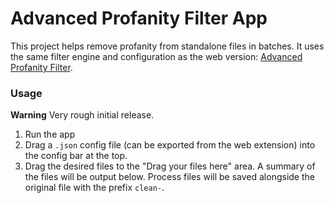 # Advanced Profanity Filter App
This project helps remove profanity from standalone files in batches. It uses the same filter engine and configuration as the web version: [Advanced Profanity Filter](https://github.com/richardfrost/AdvancedProfanityFilter).

### Usage
**Warning** Very rough initial release.

1. Run the app
2. Drag a `.json` config file (can be exported from the web extension) into the config bar at the top.
3. Drag the desired files to the "Drag your files here" area. A summary of the files will be output below. Process files will be saved alongside the original file with the prefix `clean-`.